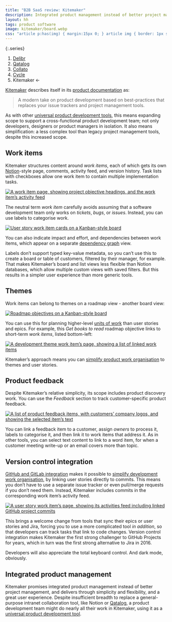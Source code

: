 ```yaml
---
title: "B2B SaaS review: Kitemaker"
description: Integrated product management instead of better project management
layout: hh
tags: product software
image: kitemaker/board.webp
css: "article p:has(img) { margin:15px 0; } article img { border: 1px solid #ddd; } article a:hover img { box-shadow: 0 0 6px 2px #428bca; }"
---
```


{:.series}
1. [Delibr](delibr-views)
2. [Qatalog](qatalog-review)
3. [Collato](collato-review)
3. [Cycle](cycle-review)
4. Kitemaker ←

[Kitemaker](https://kitemaker.co/) describes itself in its
[product documentation](https://guide.kitemaker.co/about) as:

> A modern take on product development based on best-practices that replaces your issue trackers and project management tools.

As with other [universal product development tools](universal-tools),
this means expanding scope to support a cross-functional product development team; not only developers, designers or product managers in isolation.
It also means simplification: a less complex tool than legacy project management tools, despite this increased scope.

## Work items

Kitemaker structures content around _work items_, each of which gets its own 
[Notion](intranet-ten-word-wiki)-style page, comments, activity feed, and version history.
Task lists with checkboxes allow one work item to contain multiple implementation tasks.

[![A work item page, showing project objective headings, and the work item’s activity feed](kitemaker/work-item.webp)](kitemaker/work-item.webp)

The neutral term _work item_ carefully avoids assuming that a software development team only works on _tickets_, _bugs_, or _issues_.
Instead, you can use labels to categorise work.

[![User story work item cards on a Kanban-style board](kitemaker/board.webp)](kitemaker/board.webp)

You can also indicate impact and effort, and dependencies between work items, which appear on a separate
[dependency graph](https://guide.kitemaker.co/overview/dependencies-and-dependency-graph) view.

Labels don’t support typed key-value metadata, so you can’t use this to create a board or table of customers, filtered by their manager, for example.
That makes Kitemaker’s  board and list views less flexible than Notion databases, which allow multiple custom views with saved filters.
But this results in a simpler user experience than more generic tools.

## Themes

Work items can belong to themes on a roadmap view - another board view:

[![Roadmap objectives on a Kanban-style board](kitemaker/roadmap.webp)](kitemaker/roadmap.webp)

You can use this for planning higher-level [units of work](units-of-work) than user stories and epics.
For example, this _Get books to read_ roadmap objective links to short-term _work items_, listed bottom-left:

[![A development theme work item’s page, showing a list of linked work items](kitemaker/theme.webp)](kitemaker/theme.webp)

Kitemaker’s approach means you can [simplify product work organisation](simplify-product-work)
to themes and user stories.

## Product feedback

Despite Kitemaker’s relative simplicity, its scope includes product discovery work.
You can use the _Feedback_ section to track customer-specific product feedback.

[![A list of product feedback items, with customers’ company logos, and showing the selected item’s text](kitemaker/feedback.webp)](kitemaker/feedback.webp)

You can link a feedback item to a customer, assign _owners_ to process it, labels to categorise it, and then link it to work items that address it.
As in other tools, you can select text content to link to a word item, for when a customer meeting write-up or an email covers more than topic.

## Version control integration

[GitHub and GitLab integration](https://guide.kitemaker.co/integrations-overview/github-and-gitlab)
makes it possible to [simplify development work organisation](simplify-development-work),
by linking user stories directly to commits.
This means you don’t have to use a separate issue tracker or even pull/merge requests if you don’t need them.
Instead, Kitemaker includes commits in the corresponding work item’s activity feed.

[![A user story work item’s page, showing its activities feed including linked GitHub project commits](kitemaker/activities-github.webp)](kitemaker/activities-github.webp)

This brings a welcome change from tools that sync their epics or user stories and Jira, forcing you to use a more complicated tool _in addition_, so that developers can track tasks that link to code changes.
Version control integration makes Kitemaker the first strong challenger to GitHub Projects for years, which in turn was the first strong alternative to Jira in 2016.

Developers will also appreciate the total keyboard control.
And dark mode, obviously.

## Integrated product management

Kitemaker promises integrated product management instead of better project management, and delivers through simplicity and flexibility, and a great user experience.
Despite insufficient breadth to replace a general-purpose intranet collaboration tool,
like Notion or [Qatalog](qatalog-review), a product development team might do nearly all their work in Kitemaker,
using it as a [universal product development tool](universal-tools).
